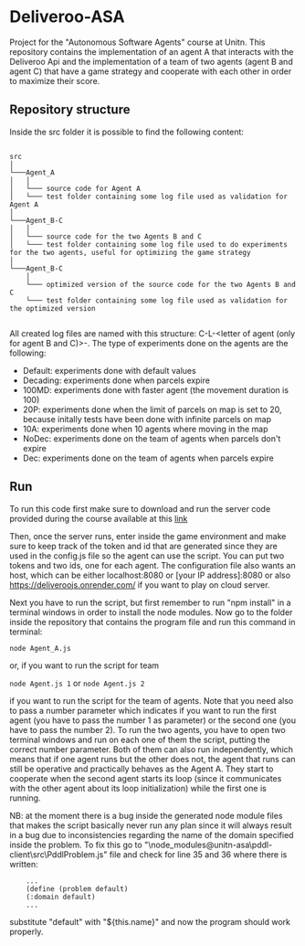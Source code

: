 # Deliveroo-ASA

Project for the "Autonomous Software Agents" course at Unitn. This repository contains the implementation of an agent A that interacts with the Deliveroo Api and the implementation of a team of two agents (agent B and agent C) that have a game strategy and cooperate with each other in order to maximize their score.

## Repository structure
Inside the src folder it is possible to find the following content:

```

src
│
└───Agent_A
│   │
│   └─── source code for Agent A
│   └─── test folder containing some log file used as validation for Agent A
│   
└───Agent_B-C
│   │
│   └─── source code for the two Agents B and C
│   └─── test folder containing some log file used to do experiments for the two agents, useful for optimizing the game strategy
│
└───Agent_B-C
    │
    └─── optimized version of the source code for the two Agents B and C   
    └─── test folder containing some log file used as validation for the optimized version
    
```

All created log files are named with this structure: C<number of challenge>-L<number of level of that challenge>-<letter of agent (only for agent B and C)>-<a short description for the type of experiment>. The type of experiments done on the agents are the following:
    
- Default: experiments done with default values
- Decading: experiments done when parcels expire
- 100MD: experiments done with faster agent (the movement duration is 100)
- 20P: experiments done when the limit of parcels on map is set to 20, because initally tests have been done with infinite parcels on map
- 10A: experiments done when 10 agents where moving in the map
- NoDec: experiments done on the team of agents when parcels don't expire
- Dec: experiments done on the team of agents when parcels expire


## Run

To run this code first make sure to download and run the server code provided during the course available at this [link](https://github.com/unitn-ASA/Deliveroo.js) 

Then, once the server runs, enter inside the game environment and make sure to keep track of the token and id that are generated since they are used in the config.js file so the agent can use the script. You can put two tokens and two ids, one for each agent. The configuration file also wants an host, which can be either localhost:8080 or [your IP address]:8080 or also https://deliveroojs.onrender.com/ if you want to play on cloud server.

Next you have to run the script, but first remember to run "npm install" in a terminal windows in order to install the node modules. Now go to the folder inside the repository that contains the program file and run this command in terminal: 
    
`node Agent_A.js`

or, if you want to run the script for team

`node Agent.js 1` or `node Agent.js 2`

if you want to run the script for the team of agents. Note that you need also to pass a number parameter which indicates if you want to run the first agent (you have to pass the number 1 as parameter) or the second one (you have to pass the number 2). To run the two agents, you have to open two terminal windows and run on each one of them the script, putting the correct number parameter. Both of them can also run independently, which means that if one agent runs but the other does not, the agent that runs can still be operative and practically behaves as the Agent A. They start to cooperate when the second agent starts its loop (since it communicates with the other agent about its loop initialization) while the first one is running.

NB: at the moment there is a bug inside the generated node module files that makes the script basically never run any plan since it will always result in a bug due to inconsistencies regarding the name of the domain specified inside the problem. To fix this go to "\node_modules\@unitn-asa\pddl-client\src\PddlProblem.js" file and check for line 35 and 36 where there is written:
    
```
    ...
    (define (problem default)
    (:domain default)
    ...
```
substitute "default" with "${this.name}" and now the program should work properly.
    
    
